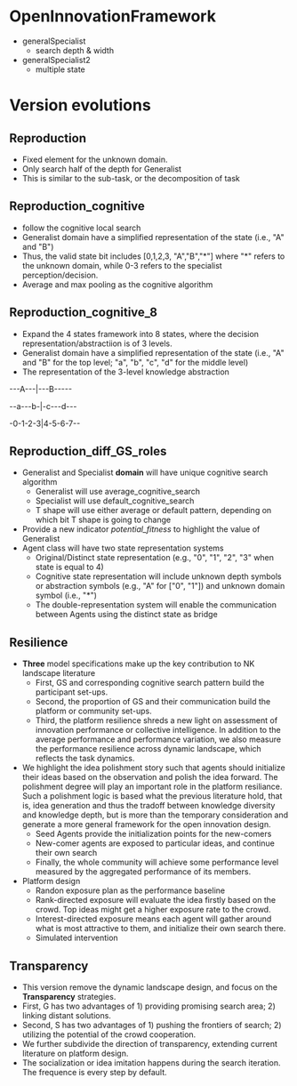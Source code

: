 # OpenInnovationFramework
* generalSpecialist 
  * search depth & width 
* generalSpecialist2 
  * multiple state 


# Version evolutions

## Reproduction
* Fixed element for the unknown domain. 
* Only search half of the depth for Generalist
* This is similar to the sub-task, or the decomposition of task

## Reproduction_cognitive
* follow the cognitive local search
* Generalist domain have a simplified representation of the state (i.e., "A" and "B")
* Thus, the valid state bit includes [0,1,2,3, "A","B","\*"] where "\*" refers to the unknown domain, while 0-3 refers to the specialist perception/decision.
* Average and max pooling as the cognitive algorithm

## Reproduction_cognitive_8
* Expand the 4 states framework into 8 states, where the decision representation/abstractiion is of 3 levels.
* Generalist domain have a simplified representation of the state (i.e., "A" and "B" for the top level; "a", "b", "c", "d" for the middle level)
* The representation of the 3-level knowledge abstraction

---A---|---B-----

--a---b-|-c---d---

-0-1-2-3|4-5-6-7--


## Reproduction_diff_GS_roles
* Generalist and Specialist **domain** will have unique cognitive search algorithm
  * Generalist will use average_cognitive_search
  * Specialist will use default_cognitive_search
  * T shape will use either average or default pattern, depending on which bit T shape is going to change
* Provide a new indicator *potential_fitness* to highlight the value of Generalist
* Agent class will have two state representation systems
  * Original/Distinct state representation (e.g., "0", "1", "2", "3" when state is equal to 4)
  * Cognitive state representation will include unknown depth symbols or abstraction symbols (e.g., "A" for \["0", "1"]) and unknown domain symbol (i.e., "*")
  * The double-representation system will enable the communication between Agents using the distinct state as bridge

## Resilience
* **Three** model specifications make up the key contribution to NK landscape literature
  * First, GS and corresponding cognitive search pattern build the participant set-ups.
  * Second, the proportion of GS and their communication build the platform or community set-ups.
  * Third, the platform resilience shreds a new light on assessment of innovation performance or collective intelligence. 
     In addition to the average performance and performance variation, we also measure the performance resilience across dynamic landscape, which reflects the task dynamics.
* We highlight the idea polishment story such that agents should initialize their ideas based on the observation and polish the idea forward. The polishment degree will play an important role in the platform resiliance. Such a polishment logic is based what the previous literature hold, that is, idea generation and thus the tradoff between knowledge diversity and knowledge depth, but is more than the temporary consideration and generate a more general framework for the open innovation design.
  * Seed Agents provide the initialization points for the new-comers
  * New-comer agents are exposed to particular ideas, and continue their own search
  * Finally, the whole community will achieve some performance level measured by the aggregated performance of its members.
* Platform design
  * Randon exposure plan as the performance baseline
  * Rank-directed exposure will evaluate the idea firstly based on the crowd. Top ideas might get a higher exposure rate to the crowd.
  * Interest-directed exposure means each agent will gather around what is most attractive to them, and initialize their own search there.
  * Simulated intervention

## Transparency
* This version remove the dynamic landscape design, and focus on the **Transparency** strategies.
* First, G has two advantages of 1) providing promising search area; 2) linking distant solutions.
* Second, S has two advantages of 1) pushing the frontiers of search; 2) utilizing the potential of the crowd cooperation.
* We further subdivide the direction of transparency, extending current literature on platform design.
* The socialization or idea imitation happens during the search iteration. The frequence is every step by default.

